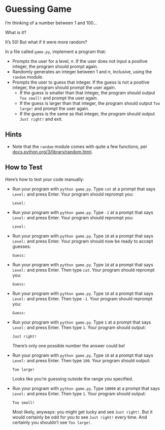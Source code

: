 # Guessing Game

I’m thinking of a number between 1 and 100…

What is it?

It’s 50! But what if it were more random?

In a file called `game.py`, implement a program that:

- Prompts the user for a level, $n$. If the user does not input a positive integer, the program should prompt again.
- Randomly generates an integer between $1$ and $n$, inclusive, using the `random` module.
- Prompts the user to guess that integer. If the guess is not a positive integer, the program should prompt the user again.
  - If the guess is smaller than that integer, the program should output `Too small!` and prompt the user again.
  - If the guess is larger than that integer, the program should output `Too large!` and prompt the user again.
  - If the guess is the same as that integer, the program should output `Just right!` and exit.

## Hints

- Note that the `random` module comes with quite a few functions, per [docs.python.org/3/library/random.html](https://docs.python.org/3/library/random.html).

## How to Test

Here’s how to test your code manually:

- Run your program with `python game.py`. Type `cat` at a prompt that says `Level:` and press Enter. Your program should reprompt you:

    ```
    Level:   
    ```

- Run your program with `python game.py`. Type `-1` at a prompt that says `Level:` and press Enter. Your program should reprompt you:

    ```
    Level:   
    ```

- Run your program with `python game.py`. Type `10` at a prompt that says `Level:` and press Enter. Your program should now be ready to accept guesses:

    ```
    Guess:   
    ```

- Run your program with `python game.py`. Type `10` at a prompt that says `Level:` and press Enter. Then type `cat`. Your program should reprompt you:

    ```
    Guess:   
    ```

- Run your program with `python game.py`. Type `10` at a prompt that says `Level:` and press Enter. Then type `-1`. Your program should reprompt you:

    ```
    Guess:   
    ```

- Run your program with `python game.py`. Type `1` at a prompt that says `Level:` and press Enter. Then type `1`. Your program should output:

    ```
    Just right!  
    ```

    There’s only one possible number the answer could be!

- Run your program with `python game.py`. Type `10` at a prompt that says `Level:` and press Enter. Then type `100`. Your program should output:

    ```
    Too large!  
    ```

    Looks like you’re guessing outside the range you specified.

- Run your program with `python game.py`. Type `10000` at a prompt that says `Level:` and press Enter. Then type `1`. Your program should output:

    ```
    Too small!  
    ```

    Most likely, anyways: you might get lucky and see `Just right!`. But it would certainly be odd for you to see `Just right!` every time. And certainly you shouldn’t see `Too large!`.

